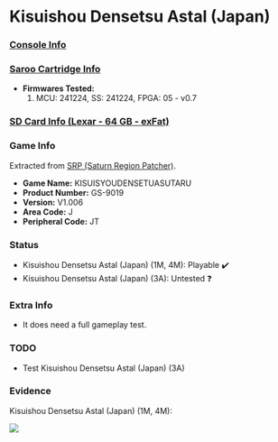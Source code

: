 # Kisuishou Densetsu Astal (Japan)

### [Console Info](../../../../Info/Consoles/VA13/README.md)

### [Saroo Cartridge Info](../../../../Info/Cartridges/GuangzhouSanStarOnlineShop/1.6/README.md)

- <b>Firmwares Tested:</b>
  1. MCU: 241224, SS: 241224, FPGA: 05 - v0.7

### [SD Card Info (Lexar - 64 GB - exFat)](../../../../Info/SdCards/Lexar/64GB/exfat/README.md)

### Game Info

Extracted from [SRP (Saturn Region Patcher)](https://segaxtreme.net/resources/saturn-region-patcher.81/download).

- <b>Game Name:</b> KISUISYOUDENSETUASUTARU
- <b>Product Number:</b> GS-9019
- <b>Version:</b> V1.006
- <b>Area Code:</b> J
- <b>Peripheral Code:</b> JT

### Status

- Kisuishou Densetsu Astal (Japan) (1M, 4M): Playable :heavy_check_mark:
- Kisuishou Densetsu Astal (Japan) (3A): Untested :question:

### Extra Info

- It does need a full gameplay test.

### TODO

- Test Kisuishou Densetsu Astal (Japan) (3A)

### Evidence

Kisuishou Densetsu Astal (Japan) (1M, 4M):

[![](https://img.youtube.com/vi/DmytZqr8DvE/0.jpg)](https://www.youtube.com/watch?v=DmytZqr8DvE)
